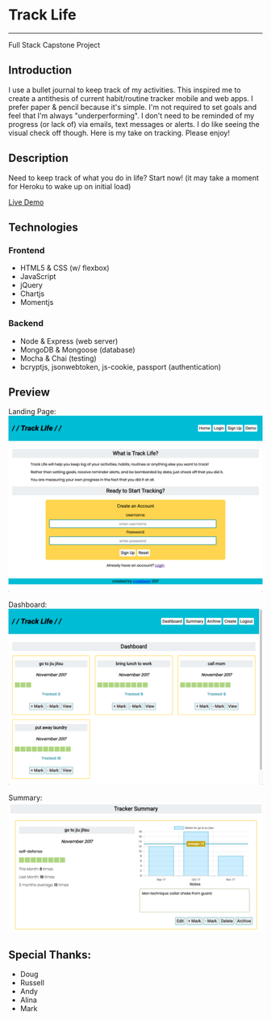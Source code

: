 
# Track Life
---

Full Stack Capstone Project

## Introduction

I use a bullet journal to keep track of my activities. This inspired me to create a antithesis of current habit/routine tracker mobile and web apps. I prefer paper & pencil because it's simple. I'm not required to set goals and feel that I'm always "underperforming". I don't need to be reminded of my progress (or lack of) via emails, text messages or alerts. I do like seeing the visual check off though. Here is my take on tracking. Please enjoy!

## Description

Need to keep track of what you do in life? Start now! 
(it may take a moment for Heroku to wake up on initial load)

[Live Demo](https://track-life.herokuapp.com)
## Technologies

### Frontend

* HTML5 & CSS (w/ flexbox)
* JavaScript
* jQuery
* Chartjs 
* Momentjs 
### Backend

* Node & Express (web server)
* MongoDB & Mongoose (database)
* Mocha & Chai (testing)
* bcryptjs, jsonwebtoken, js-cookie, passport (authentication)
## Preview

Landing Page: 
![screenshot of landing page](https://github.com/codeannie/track-life/blob/master/assets/TrackLife_Landing.png)

Dashboard:
![screenshot of dashboard](https://github.com/codeannie/track-life/blob/master/assets/TrackLife_Dashboard.png)

Summary: 
![screenshot of summary](https://github.com/codeannie/track-life/blob/master/assets/TrackLife_Summary.png)

## Special Thanks:
* Doug
* Russell 
* Andy
* Alina
* Mark